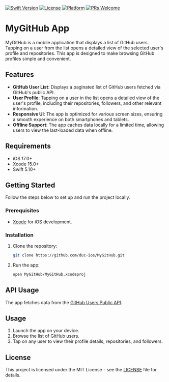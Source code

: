 [![Swift Version][swift-image]][swift-url]
[![License][license-image]][license-url]
[![Platform](https://img.shields.io/cocoapods/p/LFAlertController.svg?style=flat)](http://cocoapods.org/pods/LFAlertController)
[![PRs Welcome](https://img.shields.io/badge/PRs-welcome-brightgreen.svg?style=flat-square)](http://makeapullrequest.com)

# MyGitHub App

MyGitHub is a mobile application that displays a list of GitHub users. Tapping on a user from the list opens a detailed view of the selected user's profile and repositories. This app is designed to make browsing GitHub profiles simple and convenient.

## Features

- **GitHub User List**: Displays a paginated list of GitHub users fetched via GitHub's public API.
- **User Profile**: Tapping on a user in the list opens a detailed view of the user's profile, including their repositories, followers, and other relevant information.
- **Responsive UI**: The app is optimized for various screen sizes, ensuring a smooth experience on both smartphones and tablets.
- **Offline Support**: The app caches data locally for a limited time, allowing users to view the last-loaded data when offline.

## Requirements

- iOS 17.0+
- Xcode 15.0+
- Swift 5.10+

## Getting Started

Follow the steps below to set up and run the project locally.

### Prerequisites

- [Xcode](https://developer.apple.com/xcode/) for iOS development.

### Installation

1. Clone the repository:

   ```bash
   git clone https://github.com/duc-ios/MyGitHub.git
   ```

2. Run the app:

   ```bash
   open MyGitHub/MyGitHub.xcodeproj
   ```

## API Usage

The app fetches data from the [GitHub Users Public API](https://api.github.com/users).

## Usage

1. Launch the app on your device.
2. Browse the list of GitHub users.
3. Tap on any user to view their profile details, repositories, and followers.

## License

This project is licensed under the MIT License - see the [LICENSE](LICENSE) file for details.

[swift-image]: https://img.shields.io/badge/swift-5.10-orange.svg
[swift-url]: https://swift.org/
[license-image]: https://img.shields.io/badge/License-MIT-blue.svg
[license-url]: LICENSE
